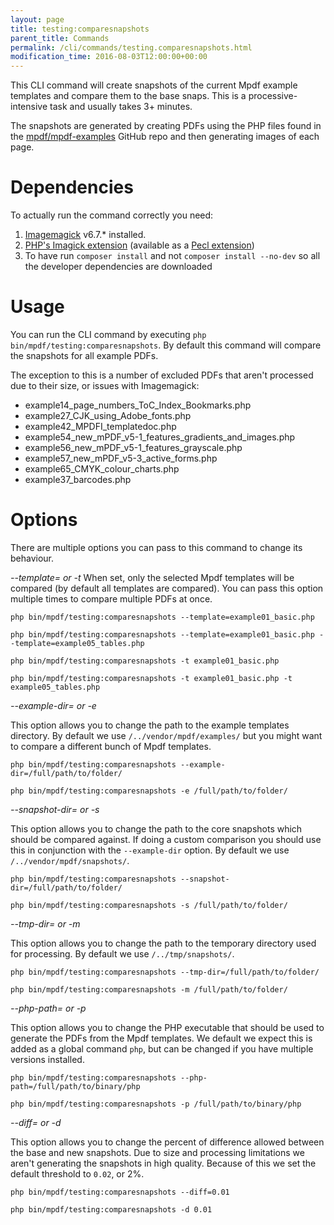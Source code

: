 ```yaml
---
layout: page
title: testing:comparesnapshots
parent_title: Commands
permalink: /cli/commands/testing.comparesnapshots.html
modification_time: 2016-08-03T12:00:00+00:00
---
```


This CLI command will create snapshots of the current Mpdf example templates and compare them to the base snaps.
This is a processive-intensive task and usually takes 3+ minutes.  

The snapshots are generated by creating PDFs using the PHP files found in the 
[mpdf/mpdf-examples](https://github.com/mpdf/mpdf-examples) GitHub repo and then generating images of each page.

# Dependencies

To actually run the command correctly you need:

1. [Imagemagick](http://www.imagemagick.org/script/index.php) v6.7.* installed. 
1. [PHP's Imagick extension](http://php.net/manual/en/intro.imagick.php) (available as a [Pecl extension](https://pecl.php.net/package/imagick))
1. To have run `composer install` and not `composer install --no-dev` so all the developer dependencies are downloaded

# Usage

You can run the CLI command by executing `php bin/mpdf/testing:comparesnapshots`. By default this command will compare 
the snapshots for all example PDFs. 

The exception to this is a number of excluded PDFs that aren't processed due to their size, or issues with Imagemagick:

* example14_page_numbers_ToC_Index_Bookmarks.php
* example27_CJK_using_Adobe_fonts.php
* example42_MPDFI_templatedoc.php
* example54_new_mPDF_v5-1_features_gradients_and_images.php
* example56_new_mPDF_v5-1_features_grayscale.php
* example57_new_mPDF_v5-3_active_forms.php
* example65_CMYK_colour_charts.php
* example37_barcodes.php

# Options

There are multiple options you can pass to this command to change its behaviour. 

*--template= or -t*
When set, only the selected Mpdf templates will be compared (by default all templates are compared). 
You can pass this option multiple times to compare multiple PDFs at once.

`php bin/mpdf/testing:comparesnapshots --template=example01_basic.php`

`php bin/mpdf/testing:comparesnapshots --template=example01_basic.php --template=example05_tables.php`

`php bin/mpdf/testing:comparesnapshots -t example01_basic.php`

`php bin/mpdf/testing:comparesnapshots -t example01_basic.php -t example05_tables.php`

*--example-dir= or -e*

This option allows you to change the path to the example templates directory. By default we use 
`/../vendor/mpdf/examples/` but you might want to compare a different bunch of Mpdf templates.

`php bin/mpdf/testing:comparesnapshots --example-dir=/full/path/to/folder/`

`php bin/mpdf/testing:comparesnapshots -e /full/path/to/folder/`

*--snapshot-dir= or -s*

This option allows you to change the path to the core snapshots which should be compared against. If doing a custom 
 comparison you should use this in conjunction with the `--example-dir` option. By default we use 
 `/../vendor/mpdf/snapshots/`.

`php bin/mpdf/testing:comparesnapshots --snapshot-dir=/full/path/to/folder/`

`php bin/mpdf/testing:comparesnapshots -s /full/path/to/folder/`

*--tmp-dir= or -m*

This option allows you to change the path to the temporary directory used for processing. By default we use 
`/../tmp/snapshots/`.

`php bin/mpdf/testing:comparesnapshots --tmp-dir=/full/path/to/folder/`

`php bin/mpdf/testing:comparesnapshots -m /full/path/to/folder/`

*--php-path= or -p*

This option allows you to change the PHP executable that should be used to generate the PDFs from the Mpdf templates.
We default we expect this is added as a global command `php`, but can be changed if you have multiple versions installed.

`php bin/mpdf/testing:comparesnapshots --php-path=/full/path/to/binary/php`

`php bin/mpdf/testing:comparesnapshots -p /full/path/to/binary/php`

*--diff= or -d*

This option allows you to change the percent of difference allowed between the base and new snapshots. Due to size and
processing limitations we aren't generating the snapshots in high quality. Because of this we set the default threshold 
to `0.02`, or 2%. 

`php bin/mpdf/testing:comparesnapshots --diff=0.01`

`php bin/mpdf/testing:comparesnapshots -d 0.01`